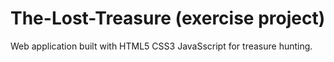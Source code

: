 # The-Lost-Treasure (exercise project)
Web application built with HTML5 CSS3 JavaSscript for treasure hunting.
